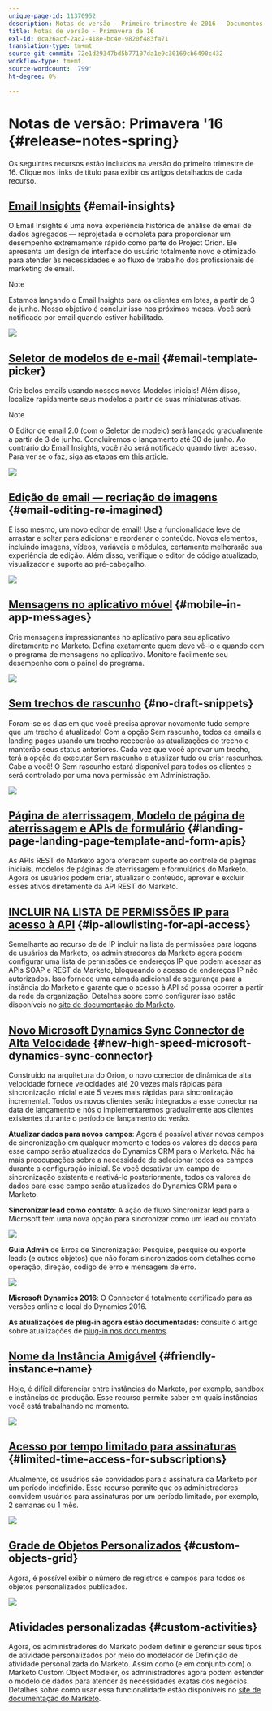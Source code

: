 ```yaml
---
unique-page-id: 11370952
description: Notas de versão - Primeiro trimestre de 2016 - Documentos da Marketo - Documentação do produto
title: Notas de versão - Primavera de 16
exl-id: 0ca26acf-2ac2-418e-bc4e-9820f483fa71
translation-type: tm+mt
source-git-commit: 72e1d29347bd5b77107da1e9c30169cb6490c432
workflow-type: tm+mt
source-wordcount: '799'
ht-degree: 0%

---
```


# Notas de versão: Primavera &#39;16 {#release-notes-spring}

Os seguintes recursos estão incluídos na versão do primeiro trimestre de 16. Clique nos links de título para exibir os artigos detalhados de cada recurso.

## [Email Insights](/help/marketo/product-docs/reporting/email-insights/email-insights-overview.md) {#email-insights}

O Email Insights é uma nova experiência histórica de análise de email de dados agregados — reprojetada e completa para proporcionar um desempenho extremamente rápido como parte do Project Orion. Ele apresenta um design de interface do usuário totalmente novo e otimizado para atender às necessidades e ao fluxo de trabalho dos profissionais de marketing de email.

>[!NOTE]
>
>Estamos lançando o Email Insights para os clientes em lotes, a partir de 3 de junho. Nosso objetivo é concluir isso nos próximos meses. Você será notificado por email quando estiver habilitado.

![](assets/two.png)

## [Seletor de modelos de e-mail](/help/marketo/product-docs/email-marketing/general/email-editor-2/email-template-picker-overview.md) {#email-template-picker}

Crie belos emails usando nossos novos Modelos iniciais! Além disso, localize rapidamente seus modelos a partir de suas miniaturas ativas.

>[!NOTE]
>
>O Editor de email 2.0 (com o Seletor de modelo) será lançado gradualmente a partir de 3 de junho. Concluiremos o lançamento até 30 de junho. Ao contrário do Email Insights, você não será notificado quando tiver acesso. Para ver se o faz, siga as etapas em [this article](/help/marketo/product-docs/email-marketing/general/email-editor-2/transitioning-to-email-editor-2-0.md).

![](assets/5-29-home-starter-templates.png)

## [Edição de email — recriação de imagens](/help/marketo/product-docs/email-marketing/general/email-editor-2/email-editor-v2-0-overview.md) {#email-editing-re-imagined}

É isso mesmo, um novo editor de email! Use a funcionalidade leve de arrastar e soltar para adicionar e reordenar o conteúdo. Novos elementos, incluindo imagens, vídeos, variáveis e módulos, certamente melhorarão sua experiência de edição. Além disso, verifique o editor de código atualizado, visualizador e suporte ao pré-cabeçalho.

![](assets/17a-29-modules-next.png)

## [Mensagens no aplicativo móvel](/help/marketo/product-docs/mobile-marketing/in-app-messages/understanding-in-app-messages.md) {#mobile-in-app-messages}

Crie mensagens impressionantes no aplicativo para seu aplicativo diretamente no Marketo. Defina exatamente quem deve vê-lo e quando com o programa de mensagens no aplicativo. Monitore facilmente seu desempenho com o painel do programa.

![](assets/pasted-image-at-2016-05-24-09-45-am.png)

## [Sem trechos de rascunho](/help/marketo/product-docs/administration/users-and-roles/managing-user-roles-and-permissions/enable-no-draft-for-snippets.md) {#no-draft-snippets}

Foram-se os dias em que você precisa aprovar novamente tudo sempre que um trecho é atualizado! Com a opção Sem rascunho, todos os emails e landing pages usando um trecho receberão as atualizações do trecho e manterão seus status anteriores. Cada vez que você aprovar um trecho, terá a opção de executar Sem rascunho e atualizar tudo ou criar rascunhos. Cabe a você! O Sem rascunho estará disponível para todos os clientes e será controlado por uma nova permissão em Administração.

![](assets/image2016-5-16-15-3a41-3a17.png)

## [Página de aterrissagem, Modelo de página de aterrissagem e APIs de formulário](https://developers.marketo.com/blog/spring-2016-updates/) {#landing-page-landing-page-template-and-form-apis}

As APIs REST do Marketo agora oferecem suporte ao controle de páginas iniciais, modelos de páginas de aterrissagem e formulários do Marketo. Agora os usuários podem criar, atualizar o conteúdo, aprovar e excluir esses ativos diretamente da API REST do Marketo.

## [INCLUIR NA LISTA DE PERMISSÕES IP para acesso à API](/help/marketo/product-docs/administration/additional-integrations/create-an-allowlist-for-ip-based-api-access.md) {#ip-allowlisting-for-api-access}

Semelhante ao recurso de  de IP incluir na lista de permissões para logons de usuários da Marketo, os administradores da Marketo agora podem configurar uma lista de permissões de endereços IP que podem acessar as APIs SOAP e REST da Marketo, bloqueando o acesso de endereços IP não autorizados. Isso fornece uma camada adicional de segurança para a instância do Marketo e garante que o acesso à API só possa ocorrer a partir da rede da organização. Detalhes sobre como configurar isso estão disponíveis no [site de documentação do Marketo](/help/marketo/product-docs/administration/additional-integrations/create-an-allowlist-for-ip-based-api-access.md).

## [Novo Microsoft Dynamics Sync Connector de Alta Velocidade](/help/marketo/product-docs/crm-sync/microsoft-dynamics-sync/microsoft-dynamics-sync-details/sync-status.md) {#new-high-speed-microsoft-dynamics-sync-connector}

Construído na arquitetura do Orion, o novo conector de dinâmica de alta velocidade fornece velocidades até 20 vezes mais rápidas para sincronização inicial e até 5 vezes mais rápidas para sincronização incremental. Todos os novos clientes serão integrados a esse conector na data de lançamento e nós o implementaremos gradualmente aos clientes existentes durante o período de lançamento do verão.

**Atualizar dados para novos campos**: Agora é possível ativar novos campos de sincronização em qualquer momento e todos os valores de dados para esse campo serão atualizados do Dynamics CRM para o Marketo. Não há mais preocupações sobre a necessidade de selecionar todos os campos durante a configuração inicial. Se você desativar um campo de sincronização existente e reativá-lo posteriormente, todos os valores de dados para esse campo serão atualizados do Dynamics CRM para o Marketo.

**Sincronizar lead como contato**: A ação de fluxo Sincronizar lead para a Microsoft tem uma nova opção para sincronizar como um lead ou contato.

![](assets/image2016-5-19-8-3a59-3a9.png)

**Guia Admin** de Erros de Sincronização: Pesquise, pesquise ou exporte leads (e outros objetos) que não foram sincronizados com detalhes como operação, direção, código de erro e mensagem de erro.

![](assets/sync-errors.png)

**Microsoft Dynamics 2016**: O Connector é totalmente certificado para as versões online e local do Dynamics 2016.

**As atualizações de plug-in agora estão documentadas:** consulte o artigo sobre atualizações de  [plug-in nos documentos](/help/marketo/product-docs/crm-sync/microsoft-dynamics-sync/marketo-plugin-releases-for-microsoft-dynamics.md).

## [Nome da Instância Amigável](/help/marketo/product-docs/administration/settings/edit-subscription-settings.md) {#friendly-instance-name}

Hoje, é difícil diferenciar entre instâncias do Marketo, por exemplo, sandbox e instâncias de produção. Esse recurso permite saber em quais instâncias você está trabalhando no momento.

![](assets/image2016-5-16-15-3a57-3a14.png)

## [Acesso por tempo limitado para assinaturas](/help/marketo/product-docs/administration/users-and-roles/managing-marketo-users.md) {#limited-time-access-for-subscriptions}

Atualmente, os usuários são convidados para a assinatura da Marketo por um período indefinido. Esse recurso permite que os administradores convidem usuários para assinaturas por um período limitado, por exemplo, 2 semanas ou 1 mês.

![](assets/image2016-5-16-15-3a59-3a52.png)

## [Grade de Objetos Personalizados](/help/marketo/product-docs/administration/marketo-custom-objects/understanding-marketo-custom-objects.md) {#custom-objects-grid}

Agora, é possível exibir o número de registros e campos para todos os objetos personalizados publicados.

![](assets/custom-objects-grid.png)

## Atividades personalizadas {#custom-activities}

Agora, os administradores do Marketo podem definir e gerenciar seus tipos de atividade personalizados por meio do modelador de Definição de atividade personalizada do Marketo. Assim como (e em conjunto com) o Marketo Custom Object Modeler, os administradores agora podem estender o modelo de dados para atender às necessidades exatas dos negócios. Detalhes sobre como usar essa funcionalidade estão disponíveis no [site de documentação do Marketo](/help/marketo/product-docs/administration/marketo-custom-activities/understanding-custom-activities.md).
